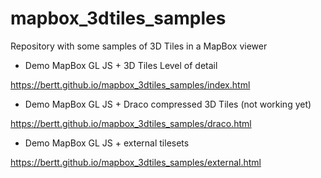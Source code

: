 # mapbox_3dtiles_samples

Repository with some samples of 3D Tiles in a MapBox viewer

- Demo MapBox GL JS + 3D Tiles Level of detail

https://bertt.github.io/mapbox_3dtiles_samples/index.html

- Demo MapBox GL JS + Draco compressed 3D Tiles (not working yet)

https://bertt.github.io/mapbox_3dtiles_samples/draco.html

- Demo MapBox GL JS + external tilesets 

https://bertt.github.io/mapbox_3dtiles_samples/external.html
